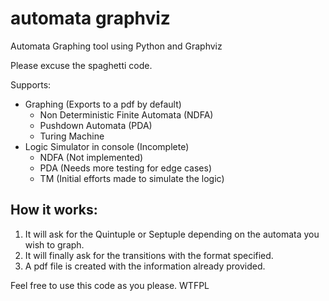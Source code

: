 # automata graphviz
Automata Graphing tool using Python and Graphviz

Please excuse the spaghetti code.

Supports:
- Graphing (Exports to a pdf by default)
  - Non Deterministic Finite Automata (NDFA)
  - Pushdown Automata (PDA)
  - Turing Machine 
- Logic Simulator in console (Incomplete)
  - NDFA (Not implemented)
  - PDA (Needs more testing for edge cases)
  - TM (Initial efforts made to simulate the logic)
  
 
## How it works:

1. It will ask for the Quintuple or Septuple depending on the automata you wish to graph.
2. It will finally ask for the transitions with the format specified.
3. A pdf file is created with the information already provided. 


Feel free to use this code as you please. WTFPL

